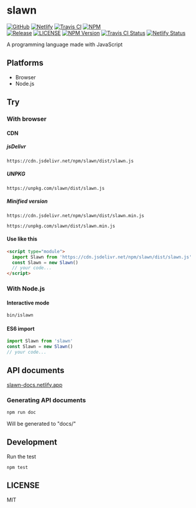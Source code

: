 # slawn

[![GitHub](https://img.shields.io/badge/GitHub-kokokou126/slawn-181717?logo=GitHub&style=flat-square)](https://github.com/kokokou126/slawn)
[![Netlify](https://img.shields.io/badge/Netlify-slawn--docs-00c7b7?logo=Netlify&style=flat-square)](https://slawn-docs.netlify.app)
[![Travis CI](https://img.shields.io/badge/Travis%20CI-status-3eaaaf?logo=Travis%20CI&style=flat-square)](https://travis-ci.org/github/kokokou126/slawn)
[![NPM](https://img.shields.io/badge/NPM-slawn-cb3837?logo=NPM&style=flat-square)](https://npmjs.com/package/slawn)  
[![Release](https://flat.badgen.net/github/release/kokokou126/slawn)](https://github.com/kokokou126/slawn/releases)
[![LICENSE](https://flat.badgen.net/github/license/kokokou126/slawn)](https://github.com/kokokou126/slawn/blob/master/LICENSE)
[![NPM Version](https://flat.badgen.net/npm/v/slawn)](https://npmjs.com/package/slawn)
[![Travis CI Status](https://travis-ci.org/kokokou126/slawn.svg?branch=master&status=failed)](https://travis-ci.org/github/kokokou126/slawn)
[![Netlify Status](https://api.netlify.com/api/v1/badges/c64e8253-dcf2-4f89-92dc-90f03a9e740a/deploy-status)](https://app.netlify.com/sites/slawn-docs/deploys)

A programming language made with JavaScript

## Platforms

- Browser
- Node.js

## Try

### With browser

#### CDN

##### jsDelivr

```
https://cdn.jsdelivr.net/npm/slawn/dist/slawn.js
```

##### UNPKG

```
https://unpkg.com/slawn/dist/slawn.js
```

##### Minified version

```
https://cdn.jsdelivr.net/npm/slawn/dist/slawn.min.js
```

```
https://unpkg.com/slawn/dist/slawn.min.js
```

#### Use like this

```html
<script type="module">
  import Slawn from 'https://cdn.jsdelivr.net/npm/slawn/dist/slawn.js'
  const Slawn = new Slawn()
  // your code...
</script>
```

### With Node.js

#### Interactive mode

```bash
bin/islawn
```

#### ES6 import

```js
import Slawn from 'slawn'
const Slawn = new Slawn()
// your code...
```

## API documents
[slawn-docs.netlify.app](https://slawn-docs.netlify.app)

### Generating API documents

```bash
npm run doc
```

Will be generated to "docs/"

## Development

Run the test

```
npm test
```

## LICENSE

MIT
